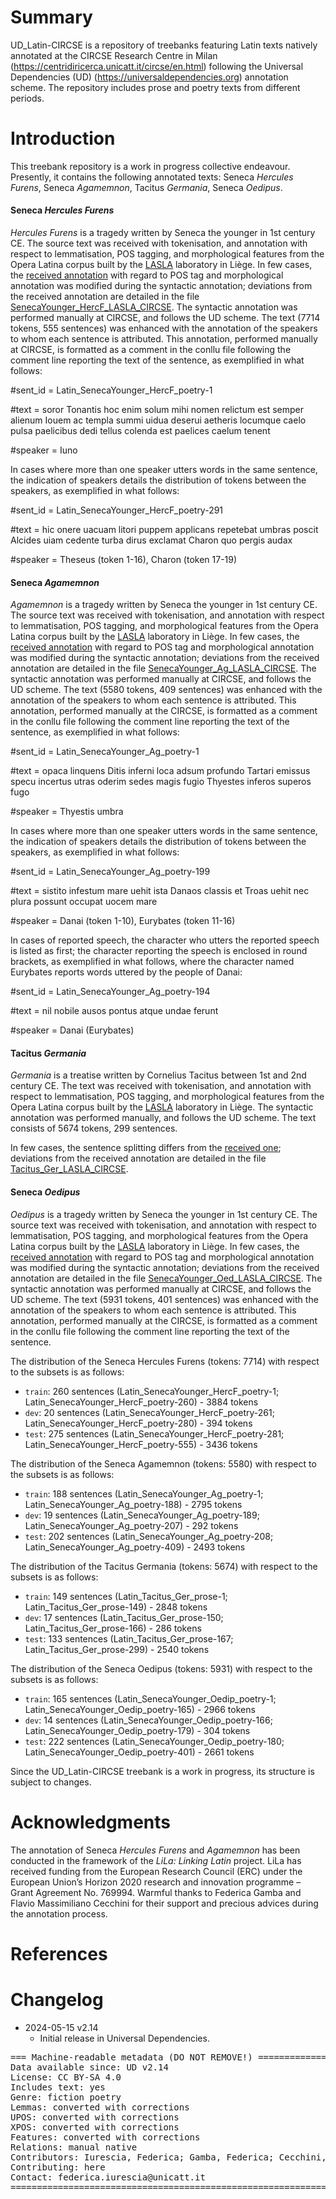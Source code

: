 # Summary

UD_Latin-CIRCSE is a repository of treebanks featuring Latin texts natively annotated at the CIRCSE Research Centre in Milan (https://centridiricerca.unicatt.it/circse/en.html) following the Universal Dependencies (UD) (https://universaldependencies.org) annotation scheme.
The repository includes prose and poetry texts from different periods.


# Introduction

This treebank repository is a work in progress collective endeavour. Presently, it contains the following annotated texts: Seneca *Hercules Furens*, Seneca *Agamemnon*, Tacitus *Germania*, Seneca *Oedipus*.

#### Seneca *Hercules Furens*

*Hercules Furens* is a tragedy written by Seneca the younger in 1st century CE. The source text was received with tokenisation, and annotation with respect to lemmatisation, POS tagging, and morphological features from the Opera Latina corpus built by the [LASLA](http://web.philo.ulg.ac.be/lasla/) laboratory in Liège.
In few cases, the [received annotation](http://github.com/CIRCSE/LASLA) with regard to POS tag and morphological annotation was modified during the syntactic annotation; deviations from the received annotation are detailed in the file [SenecaYounger_HercF_LASLA_CIRCSE](https://github.com/CIRCSE/UD_Latin-CIRCSE/blob/main/documentation/SenecaYounger_HercF_LASLA_CIRCSE.md).
The syntactic annotation was performed manually at CIRCSE, and follows the UD scheme. 
The text (7714 tokens, 555 sentences) was enhanced with the annotation of the speakers to whom each sentence is attributed. This annotation, performed manually at CIRCSE, is formatted as a comment in the conllu file following the comment line reporting the text of the sentence, as exemplified in what follows:

#sent_id = Latin_SenecaYounger_HercF_poetry-1

#text = soror Tonantis hoc enim solum mihi nomen relictum est semper alienum Iouem ac templa summi uidua deserui aetheris locumque caelo pulsa paelicibus dedi tellus colenda est paelices caelum tenent

#speaker = Iuno

In cases where more than one speaker utters words in the same sentence, the indication of speakers details the distribution of tokens between the speakers, as exemplified in what follows:

#sent_id = Latin_SenecaYounger_HercF_poetry-291

#text = hic onere uacuam litori puppem applicans repetebat umbras poscit Alcides uiam cedente turba dirus exclamat Charon quo pergis audax

#speaker = Theseus (token 1-16), Charon (token 17-19)

#### Seneca *Agamemnon*

*Agamemnon* is a tragedy written by Seneca the younger in 1st century CE. The source text was received with tokenisation, and annotation with respect to lemmatisation, POS tagging, and morphological features from the Opera Latina corpus built by the  [LASLA](http://web.philo.ulg.ac.be/lasla/) laboratory in Liège.
In few cases, the [received annotation](http://github.com/CIRCSE/LASLA) with regard to POS tag and morphological annotation was modified during the syntactic annotation; deviations from the received annotation are detailed in the file [SenecaYounger_Ag_LASLA_CIRCSE](https://github.com/CIRCSE/UD_Latin-CIRCSE/blob/main/documentation/SenecaYounger_Ag_LASLA_CIRCSE.md).
The syntactic annotation was performed manually at CIRCSE, and follows the UD scheme.
The text (5580 tokens, 409 sentences) was enhanced with the annotation of the speakers to whom each sentence is attributed. This annotation, performed manually at the CIRCSE, is formatted as a comment in the conllu file following the comment line reporting the text of the sentence, as exemplified in what follows:

#sent_id = Latin_SenecaYounger_Ag_poetry-1

#text = opaca linquens Ditis inferni loca adsum profundo Tartari emissus specu incertus utras oderim sedes magis fugio Thyestes inferos superos fugo

#speaker = Thyestis umbra

In cases where more than one speaker utters words in the same sentence, the indication of speakers details the distribution of tokens between the speakers, as exemplified in what follows:

#sent_id = Latin_SenecaYounger_Ag_poetry-199

#text = sistito infestum mare uehit ista Danaos classis et Troas uehit nec plura possunt occupat uocem mare

#speaker = Danai (token 1-10), Eurybates (token 11-16)

In cases of reported speech, the character who utters the reported speech is listed as first; the character reporting the speech is enclosed in round brackets, as exemplified in what follows, where the character named Eurybates reports words uttered by the people of Danai:

#sent_id = Latin_SenecaYounger_Ag_poetry-194

#text = nil nobile ausos pontus atque undae ferunt

#speaker = Danai (Eurybates)


#### Tacitus *Germania*

*Germania* is a treatise written by Cornelius Tacitus between 1st and 2nd century CE.
The text was received with tokenisation, and annotation with respect to lemmatisation, POS tagging, and morphological features from the Opera Latina corpus built by the [LASLA](http://web.philo.ulg.ac.be/lasla/) laboratory in Liège.
The syntactic annotation was performed manually, and follows the UD scheme.
The text consists of 5674 tokens, 299 sentences.

In few cases, the sentence splitting differs from the [received one](http://github.com/CIRCSE/LASLA); deviations from the received annotation are detailed in the file [Tacitus_Ger_LASLA_CIRCSE](https://github.com/CIRCSE/UD_Latin-CIRCSE/blob/main/documentation/Tacitus_Germania_LASLA_CIRCSE.md).


#### Seneca *Oedipus*

*Oedipus* is a tragedy written by Seneca the younger in 1st century CE. The source text was received with tokenisation, and annotation with respect to lemmatisation, POS tagging, and morphological features from the Opera Latina corpus built by the  [LASLA](http://web.philo.ulg.ac.be/lasla/) laboratory in Liège.
In few cases, the [received annotation](http://github.com/CIRCSE/LASLA) with regard to POS tag and morphological annotation was modified during the syntactic annotation; deviations from the received annotation are detailed in the file [SenecaYounger_Oed_LASLA_CIRCSE](https://github.com/CIRCSE/UD_Latin-CIRCSE/blob/main/documentation/SenecaYounger_Oed_LASLA_CIRCSE.md).
The syntactic annotation was performed manually at CIRCSE, and follows the UD scheme.
The text (5931 tokens, 401 sentences) was enhanced with the annotation of the speakers to whom each sentence is attributed. This annotation, performed manually at the CIRCSE, is formatted as a comment in the conllu file following the comment line reporting the text of the sentence.


The distribution of the Seneca Hercules Furens (tokens: 7714) with respect to the subsets is as follows:
* `train`: 260 sentences (Latin_SenecaYounger_HercF_poetry-1; Latin_SenecaYounger_HercF_poetry-260) - 3884 tokens
* `dev`: 20 sentences (Latin_SenecaYounger_HercF_poetry-261; Latin_SenecaYounger_HercF_poetry-280) - 394 tokens
* `test`: 275 sentences (Latin_SenecaYounger_HercF_poetry-281; Latin_SenecaYounger_HercF_poetry-555) - 3436 tokens


The distribution of the Seneca Agamemnon (tokens: 5580) with respect to the subsets is as follows:
* `train`: 188 sentences (Latin_SenecaYounger_Ag_poetry-1; Latin_SenecaYounger_Ag_poetry-188) - 2795 tokens
* `dev`: 19 sentences (Latin_SenecaYounger_Ag_poetry-189; Latin_SenecaYounger_Ag_poetry-207) - 292 tokens
* `test`: 202 sentences (Latin_SenecaYounger_Ag_poetry-208; Latin_SenecaYounger_Ag_poetry-409) - 2493 tokens


The distribution of the Tacitus Germania (tokens: 5674) with respect to the subsets is as follows:
* `train`: 149 sentences (Latin_Tacitus_Ger_prose-1; Latin_Tacitus_Ger_prose-149) - 2848 tokens
* `dev`: 17 sentences (Latin_Tacitus_Ger_prose-150; Latin_Tacitus_Ger_prose-166) - 286 tokens
* `test`: 133 sentences (Latin_Tacitus_Ger_prose-167; Latin_Tacitus_Ger_prose-299) - 2540 tokens


The distribution of the Seneca Oedipus (tokens: 5931) with respect to the subsets is as follows:
* `train`: 165 sentences (Latin_SenecaYounger_Oedip_poetry-1; Latin_SenecaYounger_Oedip_poetry-165) - 2966 tokens
* `dev`: 14 sentences (Latin_SenecaYounger_Oedip_poetry-166; Latin_SenecaYounger_Oedip_poetry-179) - 304 tokens
* `test`: 222 sentences (Latin_SenecaYounger_Oedip_poetry-180; Latin_SenecaYounger_Oedip_poetry-401) - 2661 tokens


Since the UD_Latin-CIRCSE treebank is a work in progress, its structure is subject to changes.


# Acknowledgments

The annotation of Seneca *Hercules Furens* and *Agamemnon* has been conducted in the framework of the _LiLa: Linking Latin_ project. LiLa has received funding from the European Research Council (ERC) under the European Union’s Horizon 2020 research and innovation programme – Grant Agreement No. 769994. Warmful thanks to Federica Gamba and Flavio Massimiliano Cecchini for their support and precious advices during the annotation process.

# References




# Changelog

* 2024-05-15 v2.14
  * Initial release in Universal Dependencies.


<pre>
=== Machine-readable metadata (DO NOT REMOVE!) ================================
Data available since: UD v2.14
License: CC BY-SA 4.0
Includes text: yes
Genre: fiction poetry
Lemmas: converted with corrections
UPOS: converted with corrections
XPOS: converted with corrections
Features: converted with corrections
Relations: manual native
Contributors: Iurescia, Federica; Gamba, Federica; Cecchini, Flavio Massimiliano; Mambrini, Francesco; Moretti, Giovanni; Passarotti, Marco; Ruffolo, Paolo 
Contributing: here
Contact: federica.iurescia@unicatt.it
===============================================================================
</pre>

